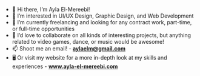 - 👋 Hi there, I’m Ayla El-Mereebi!
- 👀 I’m interested in UI/UX Design, Graphic Design, and Web Development
- 🌱 I’m currently freelancing and looking for any contract work, part-time, or full-time opportunities
- 💞️ I’d love to collaborate on all kinds of interesting projects, but anything related to video games, dance, or music would be awesome!
- 📫 Shoot me an email! - **aylaelm@gmail.com**
- 🖥️ Or visit my website for a more in-depth look at my skills and experiences - **www.ayla-el-mereebi.com**


<!---
aylaelm/aylaelm is a ✨ special ✨ repository because its `README.md` (this file) appears on your GitHub profile.
You can click the Preview link to take a look at your changes.
--->
